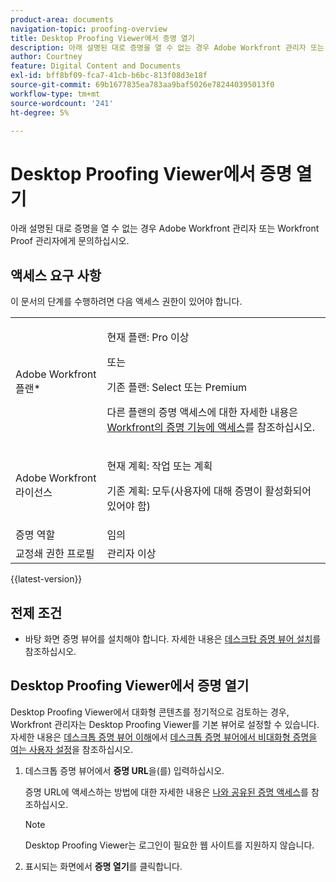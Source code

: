 ```yaml
---
product-area: documents
navigation-topic: proofing-overview
title: Desktop Proofing Viewer에서 증명 열기
description: 아래 설명된 대로 증명을 열 수 없는 경우 Adobe Workfront 관리자 또는 Workfront Proof 관리자에게 문의하십시오.
author: Courtney
feature: Digital Content and Documents
exl-id: bff8bf09-fca7-41cb-b6bc-813f08d3e18f
source-git-commit: 69b1677835ea783aa9baf5026e782440395013f0
workflow-type: tm+mt
source-wordcount: '241'
ht-degree: 5%

---
```


# Desktop Proofing Viewer에서 증명 열기

아래 설명된 대로 증명을 열 수 없는 경우 Adobe Workfront 관리자 또는 Workfront Proof 관리자에게 문의하십시오.

## 액세스 요구 사항

이 문서의 단계를 수행하려면 다음 액세스 권한이 있어야 합니다.

<table style="table-layout:auto"> 
 <col> 
 <col> 
 <tbody> 
  <tr> 
   <td role="rowheader">Adobe Workfront 플랜*</td> 
   <td> <p>현재 플랜: Pro 이상</p> <p>또는</p> <p>기존 플랜: Select 또는 Premium</p> <p>다른 플랜의 증명 액세스에 대한 자세한 내용은 <a href="/help/quicksilver/administration-and-setup/manage-workfront/configure-proofing/access-to-proofing-functionality.md" class="MCXref xref">Workfront의 증명 기능에 액세스</a>를 참조하십시오.</p> </td> 
  </tr> 
  <tr> 
   <td role="rowheader">Adobe Workfront 라이선스</td> 
   <td> <p>현재 계획: 작업 또는 계획</p> <p>기존 계획: 모두(사용자에 대해 증명이 활성화되어 있어야 함)</p> </td> 
  </tr> 
  <tr> 
   <td role="rowheader">증명 역할</td> 
   <td>임의</td> 
  </tr> 
  <tr> 
   <td role="rowheader">교정쇄 권한 프로필 </td> 
   <td>관리자 이상</td> 
  </tr> 
 </tbody> 
</table>

{{latest-version}}

## 전제 조건

* 바탕 화면 증명 뷰어를 설치해야 합니다. 자세한 내용은 [데스크탑 증명 뷰어 설치](../../../review-and-approve-work/proofing/use-the-desktop-proofing-viewer/installing-desktop-proofing-viewer.md)를 참조하십시오.

## Desktop Proofing Viewer에서 증명 열기

Desktop Proofing Viewer에서 대화형 콘텐츠를 정기적으로 검토하는 경우, Workfront 관리자는 Desktop Proofing Viewer를 기본 뷰어로 설정할 수 있습니다. 자세한 내용은 [데스크톱 증명 뷰어 이해](../../../workfront-proof/wp-work-proofsfiles/review-proofs-dpv/destop-proofing-viewer.md)에서 [데스크톱 증명 뷰어에서 비대화형 증명을 여는 사용자 설정](../../../workfront-proof/wp-work-proofsfiles/review-proofs-dpv/destop-proofing-viewer.md#user-setting-for-launching-non-interactive-proofs)을 참조하십시오.

1. 데스크톱 증명 뷰어에서 **증명 URL**&#x200B;을(를) 입력하십시오.

   증명 URL에 액세스하는 방법에 대한 자세한 내용은 [나와 공유된 증명 액세스](../../../workfront-proof/wp-work-proofsfiles/share-proofs-and-files/access-proofs-shared-with-you.md)를 참조하십시오.

   >[!NOTE]
   >
   >Desktop Proofing Viewer는 로그인이 필요한 웹 사이트를 지원하지 않습니다.

1. 표시되는 화면에서 **증명 열기**&#x200B;를 클릭합니다. 

 

 
